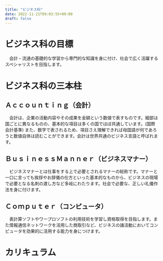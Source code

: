 ```yaml
---
title: "ビジネス科"
date: 2022-11-21T09:03:55+09:00
draft: false
---
```


# ビジネス科の目標
　会計・流通の基礎的な学習から専門的な知識を身に付け、社会で広く活躍するスペシャリストを目指します。
# ビジネス科の三本柱
## Ａｃｃｏｕｎｔｉｎｇ（会計）
　会計は、企業の活動内容やその成果を金額という数値で表すものです。細部は国ごとに異なるものの、基本的な項目は多くの国でほぼ共通しています。(国際会計基準) また、数字で表されるため、項目さえ理解できれば母国語が何であろうと数値自体は読むことができます。会計は世界共通のビジネス言語と呼ばれます。
## ＢｕｓｉｎｅｓｓＭａｎｎｅｒ（ビジネスマナー）
　ビジネスマナーとは仕事をする上で必要とされるマナーの総称です。マナーと一口に言っても挨拶やお辞儀の仕方といった基本的なものから、ビジネスの現場で必要となる名刺の渡し方など多岐にわたります。社会で必要な、正しい礼儀作法を身に付けます。
## Ｃｏｍｐｕｔｅｒ（コンピュータ）
　表計算ソフトやワープロソフトの利用技術を学習し資格取得を目指します。また情報通信ネットワークを活用した商取引など、ビジネスの諸活動においてコンピュータを効果的に活用する能力を身につけます。
# カリキュラム


